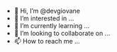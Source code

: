 - 👋 Hi, I’m @devgiovane
- 👀 I’m interested in ...
- 🌱 I’m currently learning ...
- 💞️ I’m looking to collaborate on ...
- 📫 How to reach me ...

<!---
devgiovane/devgiovane is a ✨ special ✨ repository because its `README.md` (this file) appears on your GitHub profile.
You can click the Preview link to take a look at your changes.
--->
